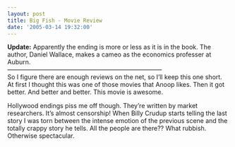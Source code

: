 ```yaml
---
layout: post
title: Big Fish - Movie Review
date: '2005-03-14 19:32:00'
---
```


<p><b>Update:</b> Apparently the ending is more or less as it is in the book. The author, Daniel Wallace, makes a cameo as the economics professer at Auburn.<br/>
&mdash;&mdash;&mdash;&mdash;&mdash;&mdash;&mdash;&mdash;&mdash;&mdash;&mdash;&mdash;&mdash;&mdash;&mdash;&mdash;&mdash;&mdash;&mdash;&mdash;&mdash;&mdash;&mdash;&mdash;&mdash;<br/>
So I figure there are enough reviews on the net, so I&rsquo;ll keep this one short. At first I thought this was one of those movies that Anoop likes. Then it got better. And better and better. This movie is awesome.</p>

<p>Hollywood endings piss me off though. They&rsquo;re written by market researchers. It&rsquo;s almost censorship! When Billy Crudup starts telling the last story I was torn between the intense emotion of the previous scene and the totally crappy story he tells. All the people are there?? What rubbish. Otherwise spectacular.</p>